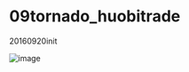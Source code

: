 # 09tornado_huobitrade
20160920init

![image](https://github.com/KlausQIU/09tornado_huobitrade/tree/master/static/images/tornadoHuobi.png)
